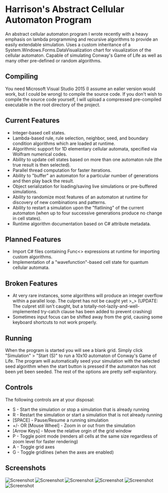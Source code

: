 # Harrison's Abstract Cellular Automaton Program
An abstract cellular automaton program I wrote recently with a heavy emphasis on lambda programming and recursive algorithms to provide an easily extendable simulation. Uses a custom inheritance of a System.Windows.Forms.DataVisualization chart for visualization of the cellular automaton. Capable of simulating Conway's Game of Life as well as many other pre-defined or random algorithms.

## Compiling
You need Microsoft Visual Studio 2015 (I assume an ealier version would work, but I could be wrong) to compile the source code. If you don't wish to compile the source code yourself, I will upload a compressed pre-compiled executable in the root directory of the project.

## Current Features
* Integer-based cell states.
* Lambda-based rule, rule selection, neighbor, seed, and boundary condition algorithms which are loaded at runtime.
* Algorithmic support for 1D elementary cellular automata, specified via Wolfram numerical codes.
* Ability to update cell states based on more than one automaton rule (the true result is then selected).
* Parallel thread computation for faster iterations.
* Ability to "buffer" an automaton for a particular number of generations and then play back the result.
* Object serialization for loading/saving live simulations or pre-buffered simulations.
* Ability to randomize most features of an automaton at runtime for discovery of new combinations and patterns.
* Ability to restart a simulation upon the "flatlining" of the current automaton (when up to four successive generations produce no change in cell states).
* Runtime algorithm documentation based on C# attribute metadata.

## Planned Features
* Import C# files containing Func<> expressions at runtime for importing custom algorithms.
* Implementation of a "wavefunction"-based cell state for quantum cellular automata.

## Broken Features
* At very rare instances, some algorithms will produce an integer overflow within a parallel loop. The culpret has not be caught yet >_> (UPDATE: The culpret still isn't caught, but a totally-not-lazily-and-well-implemented try-catch clause has been added to prevent crashing)
* Sometimes input focus can be shifted away from the grid, causing some keyboard shortcuts to not work properly.

## Running
When the program is started you will see a blank grid. Simply click "Simulation" > "Start (S)" to run a 10x10 automaton of Conway's Game of Life. The program will automatically seed your simulation with the selected seed algorithm when the start button is pressed if the automaton has not been yet been seeded. The rest of the options are pretty self-explanitory.

## Controls
The following controls are at your disposal:
* S - Start the simulation or stop a simulation that is already running
* R - Restart the simulation or start a simulation that is not already running
* [SPACE] - Pause/Resume a running simulation
* +/- OR [Mouse Wheel] - Zoom in or out from the simulation
* [Arrow Keys] - Move the relative orgin of the grid window
* P - Toggle point mode (renders all cells at the same size regardless of zoom level for faster rendering)
* A - Toggle grid axes
* G - Toggle gridlines (when the axes are enabled)

## Screenshots
![Screenshot](http://i.imgur.com/FbEIM8d.png "Screenshot 1")
![Screenshot](http://i.imgur.com/7Y2KhBq.png "Screenshot 2")
![Screenshot](http://i.imgur.com/5jUiqhw.png "Screenshot 3")
![Screenshot](http://i.imgur.com/OeQi0zv.png "Screenshot 4")
![Screenshot](http://i.imgur.com/eoARyQa.png "Screenshot 5")
![Screenshot](http://i.imgur.com/BS3MSGO.png "Screenshot 6")
